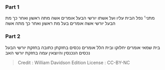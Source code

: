 
### Part 1
מתני׳ נפל הבית עליו ועל אשתו יורשי הבעל אומרים אשה מתה ראשון ואחר כך מת הבעל יורשי אשה אומרים בעל מת ראשון ואחר כך מתה אשה

### Part 2
בית שמאי אומרים יחלוקו ובית הלל אומרים נכסים בחזקתן כתובה בחזקת יורשי הבעל נכסים הנכנסין והיוצאין עמה בחזקת יורשי האב

>Credit : William Davidson Edition
>License : CC-BY-NC